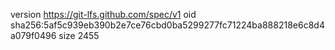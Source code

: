 version https://git-lfs.github.com/spec/v1
oid sha256:5af5c939eb390b2e7ce76cbd0ba5299277fc71224ba888218e6c8d4a079f0496
size 2455
